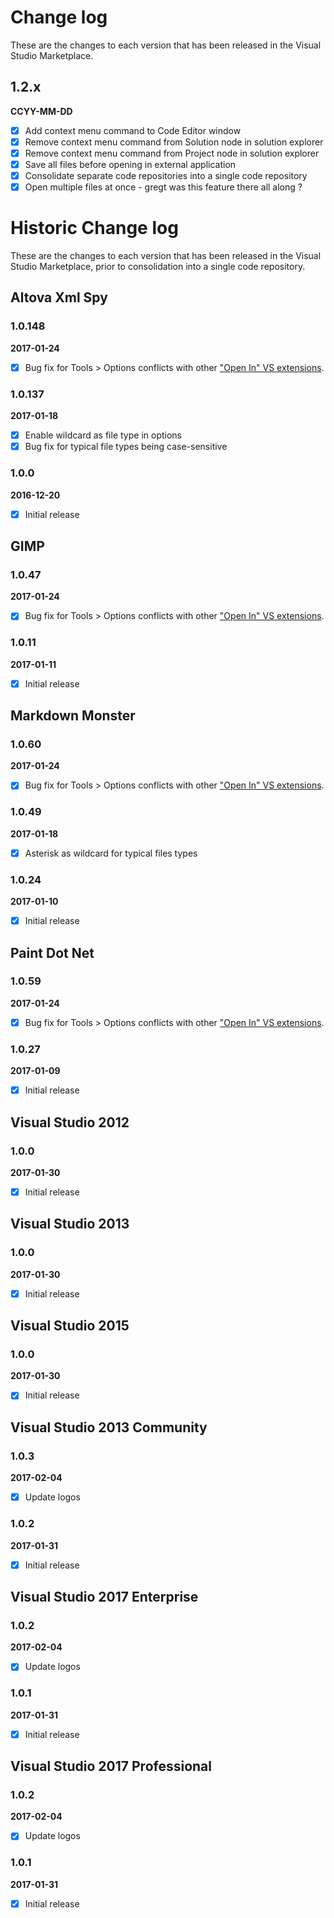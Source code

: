 # Change log

These are the changes to each version that has been released in the Visual Studio Marketplace.

## 1.2.x 
**CCYY-MM-DD** 
- [x] Add context menu command to Code Editor window
- [x] Remove context menu command from Solution node in solution explorer
- [x] Remove context menu command from Project node in solution explorer
- [x] Save all files before opening in external application
- [x] Consolidate separate code repositories into a single code repository
- [x] Open multiple files at once - gregt was this feature there all along ?

# Historic Change log

These are the changes to each version that has been released in the Visual Studio Marketplace, prior to consolidation into a single code repository.

## Altova Xml Spy
### 1.0.148
**2017-01-24** 
- [x] Bug fix for Tools > Options conflicts with other ["Open In" VS extensions](https://marketplace.visualstudio.com/search?term=trevellick&target=VS&sortBy=Relevance).
### 1.0.137
**2017-01-18** 
- [x] Enable wildcard as file type in options
- [x] Bug fix for typical file types being case-sensitive
### 1.0.0
**2016-12-20** 
- [x] Initial release

## GIMP
### 1.0.47
**2017-01-24** 
- [x] Bug fix for Tools > Options conflicts with other ["Open In" VS extensions](https://marketplace.visualstudio.com/search?term=trevellick&target=VS&sortBy=Relevance).
### 1.0.11
**2017-01-11**
- [x] Initial release

## Markdown Monster
### 1.0.60
**2017-01-24** 
- [x] Bug fix for Tools > Options conflicts with other ["Open In" VS extensions](https://marketplace.visualstudio.com/search?term=trevellick&target=VS&sortBy=Relevance).
### 1.0.49
**2017-01-18** 
- [x] Asterisk as wildcard for typical files types
### 1.0.24
**2017-01-10** 
- [x] Initial release

## Paint Dot Net 
### 1.0.59
**2017-01-24**
- [x] Bug fix for Tools > Options conflicts with other ["Open In" VS extensions](https://marketplace.visualstudio.com/search?term=trevellick&target=VS&sortBy=Relevance).
### 1.0.27
**2017-01-09**
- [x] Initial release

## Visual Studio 2012 
### 1.0.0
**2017-01-30** 
- [x] Initial release

## Visual Studio 2013 
### 1.0.0
**2017-01-30** 
- [x] Initial release

## Visual Studio 2015
### 1.0.0
**2017-01-30** 
- [x] Initial release

## Visual Studio 2013 Community
### 1.0.3
**2017-02-04** 
- [x] Update logos
### 1.0.2
**2017-01-31** 
- [x] Initial release

## Visual Studio 2017 Enterprise
### 1.0.2
**2017-02-04** 
- [x] Update logos
### 1.0.1
**2017-01-31** 
- [x] Initial release

## Visual Studio 2017 Professional
### 1.0.2
**2017-02-04** 
- [x] Update logos
### 1.0.1
**2017-01-31** 
- [x] Initial release





<!--

NEW 3RD PARTY APP / BUILD PROCESS
=================================
Clone OpenInApp.Template as a new project
Find replace all "gregtgregt" to the be the new app
Add new app to Gulpfile.js - this merges ReadMeHeader.md (which has app specific variables) & ReadMeCommon.md (the generic readme for each vsix, located in OpenInApp.Assets\ReadMeCommon.md) into ReadMe.md inside the app folder in OpenInApp.Template project
Build solution - this will create/populate a folder for the app inside the OpenInApp.Assets project & create (e.g) C:\Users\greg\Source\Repos\OpenInApp.Launcher\src\OpenInGimp\bin\Debug\OpenInAppGimp.vsix for subsequent uploading
Publish the new project as a vsix in the usual manner




FUTURE 
======

integrate with coverall.io & add unit test code coverage badge    
http://ngeor.net/2016/03/code-coverage-for-open-source-net-with-appveyor-and-coveralls/    
https://cetus.io/tim/Digging-in/    
https://coding.abel.nu/2016/06/code-coverage-on-github-prs-with-coveralls-io/    
https://refwarlockprog.wordpress.com/2015/10/17/my-experience-with-coverall-net-with-appveyor-ci/    
http://www.blog.ryanbartsch.com/2016/11/Code-coverage-with-Appveyor-and-Coveralls/    
https://coveralls.zendesk.com/hc/en-us/articles/203488029    
https://github.com/csmacnz/coveralls.net    
https://github.com/jdeering/coveralls.net

hide buttons based on file type (no gimp/pdn for txt files for example)

close down old repos, appveyor defns, nuget pkgs

vs2017 upgrade

-->